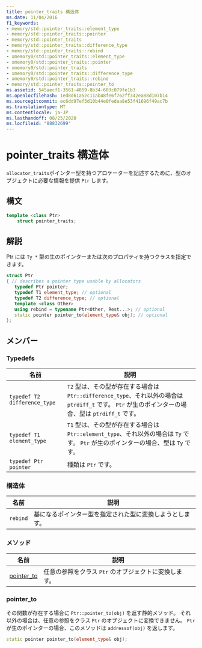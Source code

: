 ```yaml
---
title: pointer_traits 構造体
ms.date: 11/04/2016
f1_keywords:
- memory/std::pointer_traits::element_type
- memory/std::pointer_traits::pointer
- memory/std::pointer_traits
- memory/std::pointer_traits::difference_type
- memory/std::pointer_traits::rebind
- xmemory0/std::pointer_traits::element_type
- xmemory0/std::pointer_traits::pointer
- xmemory0/std::pointer_traits
- xmemory0/std::pointer_traits::difference_type
- xmemory0/std::pointer_traits::rebind
- memory/std::pointer_traits::pointer_to
ms.assetid: 545aecf1-3561-4859-8b34-603c079fe1b3
ms.openlocfilehash: 1ed8d61a52c11ab48fe6f762ff342ea88d107b14
ms.sourcegitcommit: ec6dd97ef3d10b44e0fedaa8e53f41696f49ac7b
ms.translationtype: MT
ms.contentlocale: ja-JP
ms.lasthandoff: 08/25/2020
ms.locfileid: "88832699"
---
```

# <a name="pointer_traits-struct"></a>pointer_traits 構造体

`allocator_traits`ポインター型を持つアロケーターを記述するために、型のオブジェクトに必要な情報を提供 `Ptr` します。

## <a name="syntax"></a>構文

```cpp
template <class Ptr>
    struct pointer_traits;
```

## <a name="remarks"></a>解説

Ptr には `Ty *` 型の生のポインターまたは次のプロパティを持つクラスを指定できます。

```cpp
struct Ptr
{ // describes a pointer type usable by allocators
   typedef Ptr pointer;
   typedef T1 element_type; // optional
   typedef T2 difference_type; // optional
   template <class Other>
   using rebind = typename Ptr<Other, Rest...>; // optional
   static pointer pointer_to(element_type& obj); // optional
};
```

## <a name="members"></a>メンバー

### <a name="typedefs"></a>Typedefs

|名前|説明|
|-|-|
|`typedef T2 difference_type`|`T2` 型は、その型が存在する場合は `Ptr::difference_type`、それ以外の場合は `ptrdiff_t` です。 `Ptr` が生のポインターの場合、型は `ptrdiff_t` です。|
|`typedef T1 element_type`|`T1` 型は、その型が存在する場合は `Ptr::element_type`、それ以外の場合は `Ty` です。 `Ptr` が生のポインターの場合、型は `Ty` です。|
|`typedef Ptr pointer`|種類は `Ptr` です。|

### <a name="structs"></a>構造体

|名前|説明|
|-|-|
|`rebind`|基になるポインター型を指定された型に変換しようとします。|

### <a name="methods"></a>メソッド

|名前|説明|
|----------|-----------------|
|[pointer_to](#pointer_to)|任意の参照をクラス `Ptr` のオブジェクトに変換します。|

### <a name="pointer_to"></a><a name="pointer_to"></a> pointer_to

その関数が存在する場合に `Ptr::pointer_to(obj)` を返す静的メソッド。 それ以外の場合は、任意の参照をクラス `Ptr` のオブジェクトに変換できません。 `Ptr` が生のポインターの場合、このメソッドは `addressof(obj)` を返します。

```cpp
static pointer pointer_to(element_type& obj);
```
